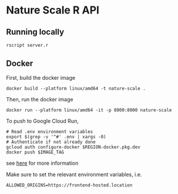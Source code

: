 # Nature Scale R API

## Running locally

```sh
rscript server.r
```

## Docker

First, build the docker image

```
docker build --platform linux/amd64 -t nature-scale .
```

Then, run the docker image

```
docker run --platform linux/amd64 -it -p 8000:8000 nature-scale
```

To push to Google Cloud Run,

```
# Read .env environment variables
export $(grep -v '^#' .env | xargs -0)
# Authenticate if not already done
gcloud auth configure-docker $REGION-docker.pkg.dev
docker push $IMAGE_TAG
```

see [here](https://medium.com/@taylorhughes/how-to-deploy-an-existing-docker-container-project-to-google-cloud-run-with-the-minimum-amount-of-daca0b5978d8) for more information

Make sure to set the relevant environment variables, i.e.

```
ALLOWED_ORIGINS=https://frontend-hosted.location
```
